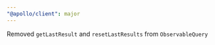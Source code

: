 ```yaml
---
"@apollo/client": major
---
```


Removed `getLastResult` and `resetLastResults` from `ObservableQuery`
